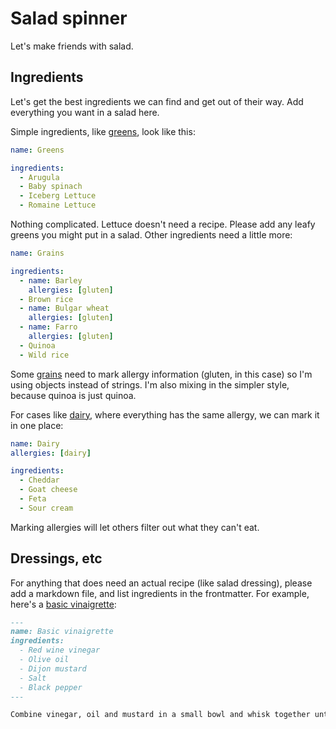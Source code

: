 # Salad spinner

Let's make friends with salad.

## Ingredients

Let's get the best ingredients we can find and get out of their way. Add everything you want in a salad here.

Simple ingredients, like [greens](greens.yml), look like this:

```yml
name: Greens

ingredients:
  - Arugula
  - Baby spinach
  - Iceberg Lettuce
  - Romaine Lettuce
```

Nothing complicated. Lettuce doesn't need a recipe. Please add any leafy greens you might put in a salad. Other ingredients need a little more:

```yml
name: Grains

ingredients:
  - name: Barley
    allergies: [gluten]
  - Brown rice
  - name: Bulgar wheat
    allergies: [gluten]
  - name: Farro
    allergies: [gluten]
  - Quinoa
  - Wild rice
```

Some [grains](grains.yml) need to mark allergy information (gluten, in this case) so I'm using objects instead of strings. I'm also mixing in the simpler style, because quinoa is just quinoa.

For cases like [dairy](dairy.yml), where everything has the same allergy, we can mark it in one place:

```yml
name: Dairy
allergies: [dairy]

ingredients:
  - Cheddar
  - Goat cheese
  - Feta
  - Sour cream
```

Marking allergies will let others filter out what they can't eat.

## Dressings, etc

For anything that does need an actual recipe (like salad dressing), please add a markdown file, and list ingredients in the frontmatter. For example, here's a [basic vinaigrette](ingredients/dressings/basic-vinaigrette.md):

```md
---
name: Basic vinaigrette
ingredients:
  - Red wine vinegar
  - Olive oil
  - Dijon mustard
  - Salt
  - Black pepper
---

Combine vinegar, oil and mustard in a small bowl and whisk together until fully emulsified. Add salt and pepper to taste.
```
